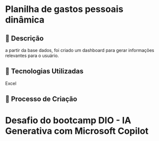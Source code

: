 # Planilha de gastos pessoais dinâmica
## 📒 Descrição
a partir da base dados, foi criado um dashboard para gerar informações relevantes para o usuário.

## 🤖 Tecnologias Utilizadas
Excel

## 🧐 Processo de Criação
# Desafio do bootcamp DIO - IA Generativa com Microsoft Copilot
